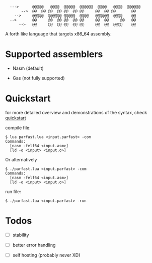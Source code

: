 ```
  --->      @@@@@   @@@@  @@@@@  @@@@@@  @@@@   @@@@  @@@@@@ 
       -->  @@  @@ @@  @@ @@  @@ @@     @@  @@ @@       @@   
    -->     @@@@@  @@@@@@ @@@@@  @@@@   @@@@@@  @@@@    @@   
  -->       @@     @@  @@ @@  @@ @@     @@  @@     @@   @@   
      -->   @@     @@  @@ @@  @@ @@     @@  @@  @@@@    @@   
```
A forth like language that targets x86_64 assembly.

# Supported assemblers

- Nasm (default)

- Gas (not fully supported)

# Quickstart

for more detailed overview and demonstrations of the syntax, check [quickstart](Quickstart.md)

compile file:

```console
$ lua parfast.lua <input.parfast> -com
Commands:
  [nasm -felf64 <input.asm>]
  [ld -o <input> <input.o>]
```
Or alternatively
```console
$ ./parfast.lua <input.parfast> -com
Commands:
  [nasm -felf64 <input.asm>]
  [ld -o <input> <input.o>]
```

run file:

```console
$ ./parfast.lua <input.parfast> -run
```

# Todos

- [ ] stability

- [ ] better error handling

- [ ] self hosting (probably never XD)